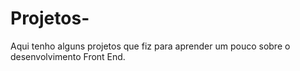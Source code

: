 # Projetos-
Aqui tenho alguns projetos que fiz para aprender um pouco sobre o desenvolvimento Front End.
